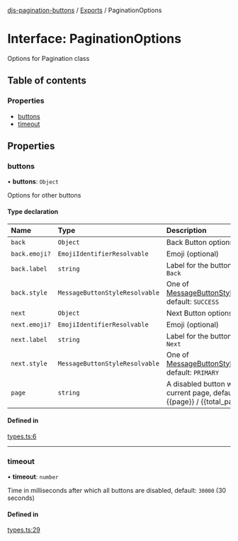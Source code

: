 [djs-pagination-buttons](../README.md) / [Exports](../modules.md) / PaginationOptions

# Interface: PaginationOptions

Options for Pagination class

## Table of contents

### Properties

- [buttons](PaginationOptions.md#buttons)
- [timeout](PaginationOptions.md#timeout)

## Properties

### buttons

• **buttons**: `Object`

Options for other buttons

#### Type declaration

| Name | Type | Description |
| :------ | :------ | :------ |
| `back` | `Object` | Back Button options |
| `back.emoji?` | `EmojiIdentifierResolvable` | Emoji (optional) |
| `back.label` | `string` | Label for the button, default: `Back` |
| `back.style` | `MessageButtonStyleResolvable` | One of [MessageButtonStyleResolvable](https://discord.js.org/#/docs/main/master/typedef/MessageButtonStyleResolvable), default: `SUCCESS` |
| `next` | `Object` | Next Button options |
| `next.emoji?` | `EmojiIdentifierResolvable` | Emoji (optional) |
| `next.label` | `string` | Label for the button, default: `Next` |
| `next.style` | `MessageButtonStyleResolvable` | One of [MessageButtonStyleResolvable](https://discord.js.org/#/docs/main/master/typedef/MessageButtonStyleResolvable), default: `PRIMARY` |
| `page` | `string` | A disabled button which shows current page, default: Page {{page}} / {{total_pages}} |

#### Defined in

[types.ts:6](https://github.com/Welcome-Bot/discord-pagination/blob/ba4c78a/src/types.ts#L6)

___

### timeout

• **timeout**: `number`

Time in milliseconds after which all buttons are disabled, default: `30000` (30 seconds)

#### Defined in

[types.ts:29](https://github.com/Welcome-Bot/discord-pagination/blob/ba4c78a/src/types.ts#L29)
